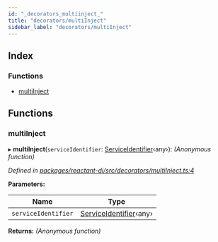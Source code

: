 ```yaml
---
id: "_decorators_multiinject_"
title: "decorators/multiInject"
sidebar_label: "decorators/multiInject"
---
```


## Index

### Functions

* [multiInject](_decorators_multiinject_.md#multiinject)

## Functions

###  multiInject

▸ **multiInject**(`serviceIdentifier`: [ServiceIdentifier](_interfaces_.md#serviceidentifier)‹any›): *(Anonymous function)*

*Defined in [packages/reactant-di/src/decorators/multiInject.ts:4](https://github.com/unadlib/reactant/blob/93937ba/packages/reactant-di/src/decorators/multiInject.ts#L4)*

**Parameters:**

Name | Type |
------ | ------ |
`serviceIdentifier` | [ServiceIdentifier](_interfaces_.md#serviceidentifier)‹any› |

**Returns:** *(Anonymous function)*
